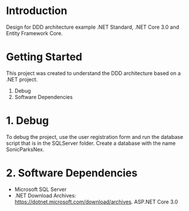 # Introduction 
Design for DDD architecture example .NET Standard, .NET Core 3.0 and Entity Framework Core. 

# Getting Started
This project was created to understand the DDD architecture based on a .NET project.
1.	Debug
2.	Software Dependencies

# 1. Debug
To debug the project, use the user registration form and run the database script that is in the SQLServer folder.
Create a database with the name SonicParksNex.

# 2. Software Dependencies
- Microsoft SQL Server
- .NET Download Archives: https://dotnet.microsoft.com/download/archives. ASP.NET Core 3.0
